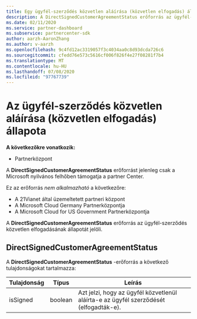```yaml
---
title: Egy ügyfél-szerződés közvetlen aláírása (közvetlen elfogadás) állapota.
description: A DirectSignedCustomerAgreementStatus erőforrás az ügyfél-szerződés közvetlen aláírása (közvetlen elfogadás) állapotát jelöli.
ms.date: 02/11/2020
ms.service: partner-dashboard
ms.subservice: partnercenter-sdk
author: aarzh-AaronZhang
ms.author: v-aarzh
ms.openlocfilehash: 9c4fd12ac3319057f3c4034aa0c8d93dcda726c6
ms.sourcegitcommit: cfedd76e573c5616cf006f826f4e27f08281f7b4
ms.translationtype: MT
ms.contentlocale: hu-HU
ms.lasthandoff: 07/08/2020
ms.locfileid: "97767739"
---
```

# <a name="direct-signing-direct-acceptance-status-of-a-customer-agreement"></a>Az ügyfél-szerződés közvetlen aláírása (közvetlen elfogadás) állapota

**A következőkre vonatkozik:**

- Partnerközpont

A **DirectSignedCustomerAgreementStatus** erőforrást jelenleg csak a Microsoft nyilvános felhőben támogatja a partner Center.

Ez az erőforrás *nem alkalmazható* a következőre:

- A 21Vianet által üzemeltetett partneri központ
- A Microsoft Cloud Germany Partnerközpontja
- A Microsoft Cloud for US Government Partnerközpontja

A **DirectSignedCustomerAgreementStatus** erőforrás az ügyfél-szerződés közvetlen elfogadásának állapotát jelöli.

## <a name="directsignedcustomeragreementstatus"></a>DirectSignedCustomerAgreementStatus

A **DirectSignedCustomerAgreementStatus** -erőforrás a következő tulajdonságokat tartalmazza:

| Tulajdonság       | Típus   | Leírás                                                                                               |
|----------------|--------|-----------------------------------------------------------------------------------------------------------|
| isSigned | boolean | Azt jelzi, hogy az ügyfél közvetlenül aláírta-e az ügyfél szerződését (elfogadták-e). |
